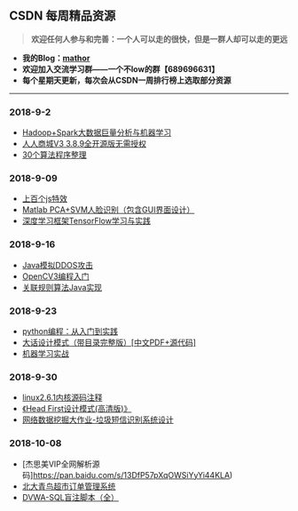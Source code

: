 ## CSDN 每周精品资源
> **欢迎任何人参与和完善：一个人可以走的很快，但是一群人却可以走的更远**

* **我的Blog：[mathor](https://www.wmathor.com)**
* **欢迎加入交流学习群——一个不low的群【689696631】**
* **每个星期天更新，每次会从CSDN一周排行榜上选取部分资源**
<hr>

### 2018-9-2
- [Hadoop+Spark大数据巨量分析与机器学习](https://pan.baidu.com/s/1zzTBJPpv0pfjrFxAZlw5zA)
- [人人商城V3 3.8.9全开源版无需授权](https://pan.baidu.com/s/1nDd0RR3J-reph3DoerBD0Q)
- [30个算法程序整理](https://pan.baidu.com/s/1xZufNzi2y1iH4lkkUfSjYA)
### 2018-9-09
- [上百个js特效](https://pan.baidu.com/s/16cmKAudiyGcTH_DQTmxnlw)
- [Matlab PCA+SVM人脸识别（包含GUI界面设计）](https://pan.baidu.com/s/1lr15oKt5K2Im7tcwN4eXpQ)
- [深度学习框架TensorFlow学习与实践](https://github.com/dta0502/DeepLearning-Framework-TensorFlow-Learning-and-Application)
### 2018-9-16
- [Java模拟DDOS攻击](https://pan.baidu.com/s/1MS7LzEEYKeFyqU3wTRkvxw)
- [OpenCV3编程入门](https://pan.baidu.com/s/1K320kstGt94leWsEVylH9g)
- [关联规则算法Java实现](https://pan.baidu.com/s/1ghSMhbOzafYQ1ByLEVWSrg)
### 2018-9-23
- [python编程：从入门到实践](https://pan.baidu.com/s/14sw-NcA-4Qvau4f2LEmAWg)
- [大话设计模式（带目录完整版）[中文PDF+源代码]](https://pan.baidu.com/s/1TsDDXntjyakdPNAvykbSYw)
- [机器学习实战](https://pan.baidu.com/s/1gwHFwssq1ul_JVMO2ebRPg)
### 2018-9-30
- [linux2.6.1内核源码注释](https://pan.baidu.com/s/1IHAwEfHYWDdD4XJzcJum6g)
- [《Head First设计模式(高清版)》](https://pan.baidu.com/s/1-sPJ55F3of4eBSTQYGKi8A)
- [网络数据挖掘大作业-垃圾短信识别系统设计](https://pan.baidu.com/s/1nxkshAQAInOlSTWAUZ7sfA)
### 2018-10-08
- [杰思美VIP全网解析源码]https://pan.baidu.com/s/13DfP57pXqOWSiYyYi44KLA)
- [北大青鸟超市订单管理系统](https://pan.baidu.com/s/1PasNqDBkAdTqUBeyQRUvwQ)
- [DVWA-SQL盲注脚本（全）](https://pan.baidu.com/s/1JRWhErK2rHKALOnqoikMZw)
